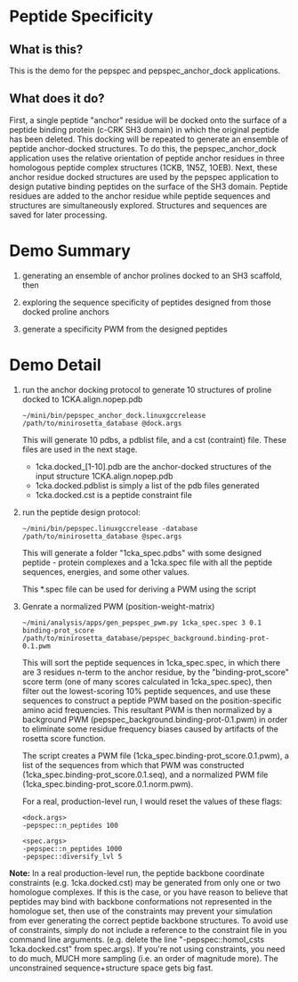 # Peptide Specificity

## What is this?
This is the demo for the pepspec and pepspec_anchor_dock applications.

## What does it do?
First, a single peptide "anchor" residue will be docked onto the surface of a peptide binding protein (c-CRK SH3 domain) in which the original peptide has been deleted. This docking will be repeated to generate an ensemble of peptide anchor-docked structures. To do this, the pepspec_anchor_dock application uses the relative orientation of peptide anchor residues in three homologous peptide complex structures (1CKB, 1N5Z, 1OEB).
Next, these anchor residue docked structures are used by the pepspec application to design putative binding peptides on the surface of the SH3 domain. Peptide residues are added to the anchor residue while peptide sequences and structures are simultaneously explored. Structures and sequences are saved for later processing.

# Demo Summary 
1. generating an ensemble of anchor prolines docked to an SH3 scaffold, then

2. exploring the sequence specificity of peptides designed from those docked proline anchors

3. generate a specificity PWM from the designed peptides

# Demo Detail
1. run the anchor docking protocol to generate 10 structures of proline docked to 1CKA.align.nopep.pdb
    ```
    ~/mini/bin/pepspec_anchor_dock.linuxgccrelease /path/to/minirosetta_database @dock.args
    ```

    This will generate 10 pdbs, a pdblist file, and a cst (contraint) file. These files are used in the next stage.

    - 1cka.docked_[1-10].pdb are the anchor-docked structures of the input structure 1CKA.align.nopep.pdb
    - 1cka.docked.pdblist is simply a list of the pdb files generated
    - 1cka.docked.cst is a peptide constraint file

2. run the peptide design protocol:
    ```
    ~/mini/bin/pepspec.linuxgccrelease -database /path/to/minirosetta_database @spec.args
    ```

    This will generate a folder "1cka_spec.pdbs" with some designed peptide - protein complexes and
a 1cka.spec file with all the peptide sequences, energies, and some other values.

    This *.spec file can be used for deriving a PWM using the script

3. Genrate a normalized PWM (position-weight-matrix)
    ```
    ~/mini/analysis/apps/gen_pepspec_pwm.py 1cka_spec.spec 3 0.1 binding-prot_score /path/to/minirosetta_database/pepspec_background.binding-prot-0.1.pwm
    ```

    This will sort the peptide sequences in 1cka_spec.spec, in which there are 3 residues n-term to the anchor residue, by the "binding-prot_score" score term (one of many scores calculated in 1cka_spec.spec), then filter out the lowest-scoring 10% peptide sequences, and use these sequences to construct a peptide PWM based on the position-specific amino acid frequencies. This resultant PWM is then normalized by a background PWM (pepspec_background.binding-prot-0.1.pwm) in order to eliminate some residue frequency biases caused by artifacts of the rosetta score function.

    The script creates a PWM file (1cka_spec.binding-prot_score.0.1.pwm), a list of the sequences from which that PWM was constructed (1cka_spec.binding-prot_score.0.1.seq), and a normalized PWM file (1cka_spec.binding-prot_score.0.1.norm.pwm).

    For a real, production-level run, I would reset the values of these flags:
    ```
    <dock.args>
    -pepspec::n_peptides 100
    
    <spec.args>
    -pepspec::n_peptides 1000
    -pepspec::diversify_lvl 5
    ```

**Note:**
	In a real production-level run, the peptide backbone coordinate constraints (e.g. 1cka.docked.cst) may be generated from only one or two homologue complexes. If this is the case, or you have reason to believe that peptides may bind with backbone conformations not represented in the homologue set, then use of the constraints may prevent your simulation from ever generating the correct peptide backbone structures.
	To avoid use of constraints, simply do not include a reference to the constraint file in you command line arguments. (e.g. delete the line "-pepspec::homol_csts 1cka.docked.cst" from spec.args).
	If you're not using constraints, you need to do much, MUCH more sampling (i.e. an order of magnitude more).
The unconstrained sequence+structure space gets big fast.

